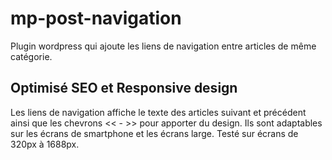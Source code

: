 # mp-post-navigation

  Plugin wordpress qui ajoute les liens de navigation entre articles de même catégorie.

## Optimisé SEO et Responsive design

  Les liens de navigation affiche le texte des articles suivant et précédent ainsi que les chevrons << - >> pour apporter du design. Ils sont adaptables sur les écrans de smartphone et les écrans large. Testé sur écrans de 320px à 1688px. 
